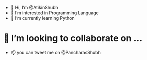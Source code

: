 - 👋 Hi, I’m @AtikinShubh
- 👀 I’m interested in Programming Language
- 🌱 I’m currently learning Python
# 💞️ I’m looking to collaborate on ...
- 📫 you can tweet me on @PancharasShubh

<!---
AtikinShubh/AtikinShubh is a ✨ special ✨ repository because its `README.md` (this file) appears on your GitHub profile.
You can click the Preview link to take a look at your changes.
--->
